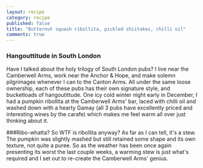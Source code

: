 ```yaml
---
layout: recipe
category: recipe
published: false
title: "Butternut squash ribollita, pickled shiitakes, chilli oil"
comments: true
---
```


### Hangouttitude in South London
Have I talked about the holy trilogy of South London pubs? I live near the Camberwell Arms, work near the Anchor & Hope, and make solemn pilgrimages whenever I can to the Canton Arms. All under the same loose ownership, each of these pubs has their own signature style, and bucketloads of hangoutittude. One icy cold winter night early in December, I had a pumpkin ribollita at the Camberwell Arms' bar, laced with chilli oil and washed down with a hearty Gamay (all 3 pubs have excellently priced and interesting wines by the carafe) which makes me feel warm all over just thinking about it.

###Ribo-whatta?
So WTF is ribollita anyway? As far as I can tell, it's a stew. The pumpkin was slightly mashed but still retained some shape and its own texture, not quite a puree. So as the weather has been once again presenting its worst the last couple weeks, a warming stew is just what's required and I set out to re-create the Camberwell Arms' genius.

